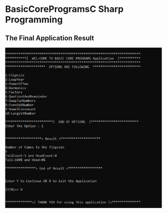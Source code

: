 # BasicCoreProgramsC Sharp Programming
<html>  
  <head>  
    <h2>The Final Application Result</h2>
 </head>  
  <body>  
    <center>
      <img src="https://github.com/Pra3496/BasicCoreProgramsCShp/blob/main/BasicCore.PNG" alt="Programing"/>  
    </center>
  </body>  
</html>    
